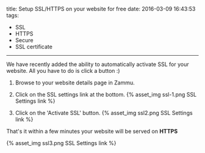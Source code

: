 title: Setup SSL/HTTPS on your website for free
date: 2016-03-09 16:43:53
tags:
- SSL
- HTTPS
- Secure
- SSL certificate
---

We have recently added the ability to automatically activate SSL for your website.
All you have to do is click a button :)

 1. Browse to your website details page in Zammu.

 2. Click on the SSL settings link at the bottom.
{% asset_img ssl-1.png SSL Settings link %}

 3. Click on the 'Activate SSL' button.
{% asset_img ssl2.png SSL Settings link %}

That's it within a few minutes your website will be served on **HTTPS**

{% asset_img ssl3.png SSL Settings link %}


